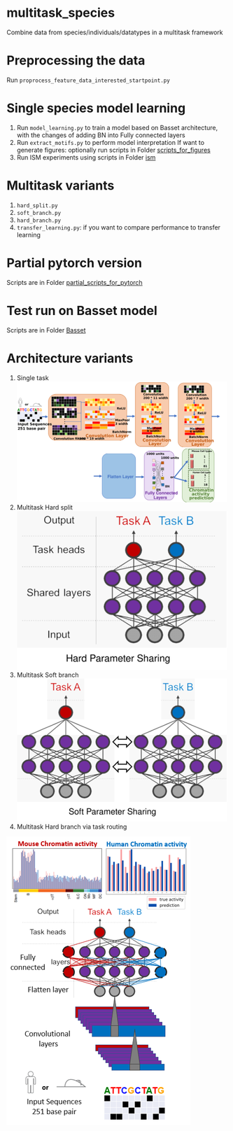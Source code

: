 # multitask_species
Combine data from species/individuals/datatypes in a multitask framework

# Preprocessing the data
Run `proprocess_feature_data_interested_startpoint.py`

# Single species model learning
1. Run `model_learning.py` to train a model based on Basset architecture, with the changes of adding BN into Fully connected layers
2. Run `extract_motifs.py` to perform model interpretation
If want to generate figures: optionally run scripts in Folder [scripts_for_figures](https://github.com/ChendiWang/multitask_species/tree/master/scripts/scripts_for_figures)
3. Run ISM experiments using scripts in Folder [ism](https://github.com/ChendiWang/multitask_species/tree/master/scripts/ism)

# Multitask variants
1. `hard_split.py`
2. `soft_branch.py`
3. `hard_branch.py`
4. `transfer_learning.py`: if you want to compare performance to transfer learning 

# Partial pytorch version
Scripts are in Folder [partial_scripts_for_pytorch](https://github.com/ChendiWang/multitask_species/tree/master/scripts/partial_scripts_for_pytorch)

# Test run on Basset model
Scripts are in Folder [Basset](https://github.com/ChendiWang/multitask_species/tree/master/scripts/Basset)

# Architecture variants
1. Single task
![](images/single.png)
2. Multitask Hard split 
![](images/Hard_parameter_sharing.png)
3. Multitask Soft branch
![](images/Soft_parameter_sharing.png)
4. Multitask Hard branch via task routing

![](images/architecture.png)

